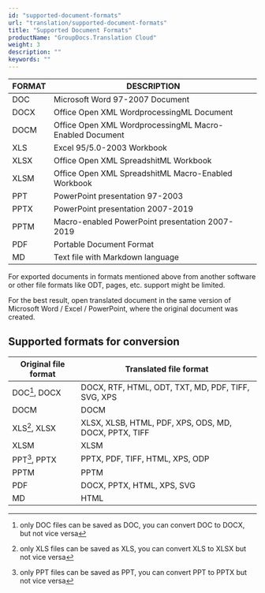 ```yaml
---
id: "supported-document-formats"
url: "translation/supported-document-formats"
title: "Supported Document Formats"
productName: "GroupDocs.Translation Cloud"
weight: 3
description: ""
keywords: ""
---
```


|FORMAT|DESCRIPTION|
|---|---|
|DOC|Microsoft Word 97-2007 Document|
|DOCX|Office Open XML WordprocessingML Document|
|DOCM|Office Open XML WordprocessingML Macro-Enabled Document|
|XLS|Excel 95/5.0-2003 Workbook|
|XLSX|Office Open XML SpreadshitML Workbook|
|XLSM|Office Open XML SpreadshitML Macro-Enabled Workbook|
|PPT|PowerPoint presentation 97-2003|
|PPTX|PowerPoint presentation 2007-2019|
|PPTM|Macro-enabled PowerPoint presentation 2007-2019|
|PDF|Portable Document Format|
|MD|Text file with Markdown language|


For exported documents in formats mentioned above from another software or other file formats like ODT, pages, etc. support might be limited.

For the best result, open translated document in the same version of Microsoft Word / Excel / PowerPoint, where the original document was created.

## Supported formats for conversion
|Original file format|Translated file format|
|---|---|
|DOC[^1], DOCX|DOCX, RTF, HTML, ODT, TXT, MD, PDF, TIFF, SVG, XPS|
|DOCM|DOCM|
|XLS[^2], XLSX|XLSX, XLSB, HTML, PDF, XPS, ODS, MD, DOCX, PPTX, TIFF|
|XLSM|XLSM|
|PPT[^3], PPTX|PPTX, PDF, TIFF, HTML, XPS, ODP|
|PPTM|PPTM|
|PDF|DOCX, PPTX, HTML, XPS, SVG|
|MD|HTML|
[^1]: only DOC files can be saved as DOC, you can convert DOC to DOCX, but not vice versa 
[^2]: only XLS files can be saved as XLS, you can convert XLS to XLSX but not vice versa
[^3]: only PPT files can be saved as PPT, you can convert PPT to PPTX but not vice versa  